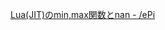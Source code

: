 [Lua(JIT)のmin,max関数とnan - /ePi](https://scrapbox.io/ePi5131/Lua(JIT)%E3%81%AEmin,max%E9%96%A2%E6%95%B0%E3%81%A8nan)
